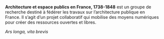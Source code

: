 **Architecture et espace publics en France, 1738-1848** est un groupe de recherche destiné à fédérer les travaux sur l’architecture publique en France. Il s’agit d’un projet collaboratif qui mobilise des moyens numériques pour créer des ressources ouvertes et libres.

*Ars longa, vita brevis*
